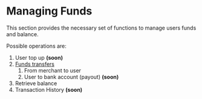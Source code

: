 # Managing Funds

This section provides the necessary set of functions to manage users funds and balance.

Possible operations are:

1. User top up **\(soon\)**
2. ​[Funds transfers](transfer-funds.md)​
   1. From merchant to user
   2. User to bank account \(payout\) **\(soon\)**
3. Retrieve balance
4. Transaction History **\(soon\)**


